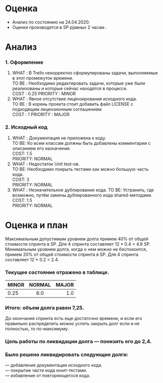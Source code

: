 # Оценка
+ Анализ по состоянию на 24.04.2020.  
+ Оценки производятся в SP рjавных 2 часам .  
# Анализ
### 1.	Оформление 
1. WHAT : В Trello некорректно сформулированы задачи, выполняемые в этот промежуток времени.  
TO BE : Необходимо редактировать задачи, которые уже были реализованы и которые сейчас находятся в процессе.  
COST : 0.25
PRIORITY : MINOR  
2. WHAT : Явное отсутствие лицензирования исходного кода.  
TO BE : В корень проекта стоит добавить файл LICENSE с подходящим лицензионным соглашением  
COST : 1
PRIORITY : MAJOR  
### 2.	Исходный код  
1. WHAT : Документация не приложена к коду.  
TO BE: Ко всем классам должны быть добавлены комментарии с описанием его назначения.  
COST: 1.5  
PRIORITY: NORMAL
2. WHAT : Недостаток Unit test-ов.  
TO BE: Необходимо покрыть тестами как можно большую часть кода.  
COST: 3   
PRIORITY: NORMAL   
3. WHAT : Незначительное дублирование кода.
TO BE: Устранить, где возможно, путём замены дублированного кода shared-методами.
COST: 1.5   
PRIORITY: NORMAL
# Оценка и план  
Максимальным допустимым уровнем долга примем 40% от общей стоимости спринта в SP. Для 4 спринта составляет 12 * 0.4 = 4.8 SP.
Минимальным уровнем долга, когда о нем можно не беспокоится, примем 20% от общей стоимости спринта в SP. Для 4 спринта составляет 12 * 0.2 = 2.4.  
### Текущее состояние отражено в таблице.  
|MINOR|NORMAL|MAJOR|
|-----|:----:|----:|
|0.25  |6.0   |1.0  |
### Итого: объем долга равен 7,25.
До окончания спринта есть еще достаточно времени, и если его правильно распределить можно успеть закрыть долг если и не полностью, то по-максимуму. 
### Цель работы по ликвидации долга — понизить его до 2,4. 
### Было решено ликвидировать следующие долги:
 
— добавление документации исходного кода.  
— покрытие части кода юнит-тестами.  
— избавление от повторяющегося кода. 

